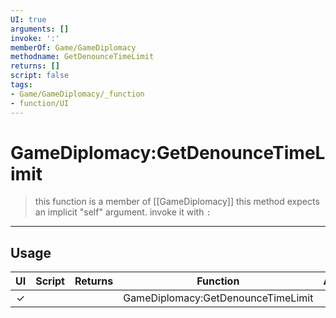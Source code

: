 ```yaml
---
UI: true
arguments: []
invoke: ':'
memberOf: Game/GameDiplomacy
methodname: GetDenounceTimeLimit
returns: []
script: false
tags:
- Game/GameDiplomacy/_function
- function/UI
---
```

# GameDiplomacy:GetDenounceTimeLimit
> this function is a member of [[GameDiplomacy]]
> this method expects an implicit "self" argument. invoke it with `:`
-----
## Usage
|  UI | Script | Returns | Function | Arguments |
|:---:|:------:|-------:|:--------:|:---------|
|✓| ||GameDiplomacy:GetDenounceTimeLimit||
